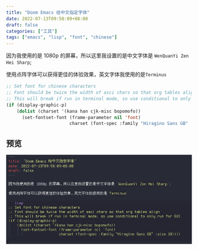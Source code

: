 ```yaml
---
title: "Doom Emacs 给中文指定字体"
date: 2022-07-13T09:58:09+08:00
draft: false
categories: ["工具"]
tags: ["emacs", "lisp", "font", "chinese"]
---
```


因为我使用的是 1080p 的屏幕，所以这里我设置的是中文字体是 `WenQuanYi Zen Hei Sharp`;

使用点阵字体可以获得更佳的体验效果，英文字体我使用的是`Terminus`

<!--more-->

```lisp
;; Set font for chinese characters
;; Font should be twice the width of asci chars so that org tables align
;; This will break if run in terminal mode, so use conditional to only run for GUI.
(if (display-graphic-p)
    (dolist (charset '(kana han cjk-misc bopomofo))
      (set-fontset-font (frame-parameter nil 'font)
                        charset (font-spec :family "Hiragino Sans GB" :size 18))))
```

## 预览

![预览图](./2022-07-13_10-02.png "预览图")
